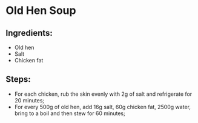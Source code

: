 # Old Hen Soup

## Ingredients:
- Old hen
- Salt
- Chicken fat

## Steps:
- For each chicken, rub the skin evenly with 2g of salt and refrigerate for 20 minutes;
- For every 500g of old hen, add 16g salt, 60g chicken fat, 2500g water, bring to a boil and then stew for 60 minutes;